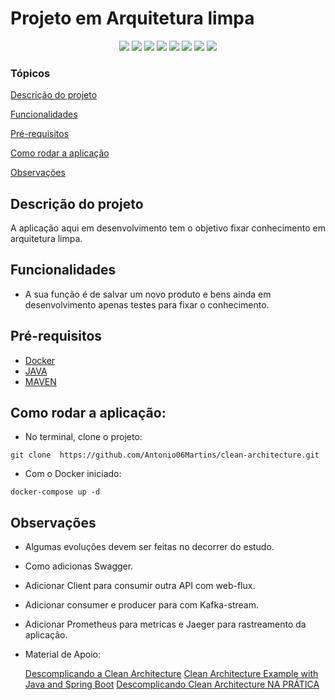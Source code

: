 <h1>Projeto em Arquitetura limpa</h1> 

<p align="center">
  <img src="https://img.shields.io/static/v1?label=spring&message=framework&color=green&style=for-the-badge&logo=SPRING"/>
  <img src="http://img.shields.io/static/v1?label=Spring&message=3.0.0&color=red&style=for-the-badge&logo=spring"/>
  <img src="https://img.shields.io/static/v1?label=&message=WebFlux&color=gray&style=for-the-badge&logo=WebFlux"/>
  <img src="https://img.shields.io/static/v1?label=&message=Docker&color=gray&style=for-the-badge&logo=Docker"/>
  <img src="https://img.shields.io/static/v1?label=&message=JAVA-17&color=brightgreen&style=for-the-badge&logo=WebFlux"/>
  <img src="https://img.shields.io/static/v1?label=&message=MongoDb&color=green&style=for-the-badge&logo=WebFlux"/>
  <img src="http://img.shields.io/static/v1?label=TESTES&message=%3E1&color=GREEN&style=for-the-badge"/>
  <img src="http://img.shields.io/static/v1?label=STATUS&message=EM%20DESENVOLVIMENTO&color=RED&style=for-the-badge"/>
</p>


### Tópicos

[Descrição do projeto](#descrição-do-projeto)

[Funcionalidades](#funcionalidades)

[Pré-requisitos](#pré-requisitos)

[Como rodar a aplicação](#como-rodar-a-aplicação)

[Observações](#observações)


## Descrição do projeto

<p align="justify">
  A aplicação aqui em desenvolvimento tem o objetivo fixar conhecimento em arquitetura limpa. 
</p>

## Funcionalidades

* A sua função é de salvar um novo produto e bens ainda em desenvolvimento apenas testes para fixar o conhecimento.


## Pré-requisitos

* [Docker](https://docs.docker.com/get-docker/)
* [JAVA](https://www.java.com/pt-BR/)
* [MAVEN](https://maven.apache.org/)


## Como rodar a aplicação:

* No terminal, clone o projeto:
```
git clone  https://github.com/Antonio06Martins/clean-architecture.git
```

* Com o Docker iniciado:
```
docker-compose up -d
```

## Observações
* Algumas evoluções devem ser feitas no decorrer do estudo.
* Como adicionas Swagger.
* Adicionar Client para consumir outra API com web-flux.
* Adicionar consumer e producer para com Kafka-stream.
* Adicionar Prometheus para metricas e Jaeger para rastreamento da aplicação.


* Material de Apoio:

  [Descomplicando a Clean Architecture](https://medium.com/luizalabs/descomplicando-a-clean-architecture-cf4dfc4a1ac6)
  [Clean Architecture Example with Java and Spring Boot](https://medium.com/swlh/clean-architecture-java-spring-fea51e26e00)
  [Descomplicando Clean Architecture NA PRÁTICA](https://www.udemy.com/course/descomplicando-clean-architecture-na-pratica/)

